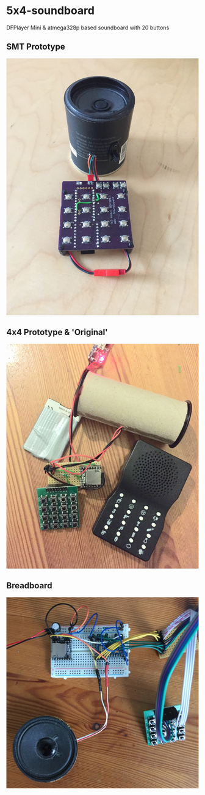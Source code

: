 # 5x4-soundboard
DFPlayer Mini &amp; atmega328p based soundboard with 20 buttons


## SMT Prototype  

<img src="https://github.com/icsom/5x4-soundboard/blob/master/pictures/smt_prototype.jpg" height="50%"/>

## 4x4 Prototype & 'Original'

<img src="https://github.com/icsom/5x4-soundboard/blob/master/pictures/simple_prototype2.jpg" height="50%"/>

## Breadboard

<img src="https://github.com/icsom/5x4-soundboard/blob/master/pictures/proof_of_concept.jpg" height="50%"/>
